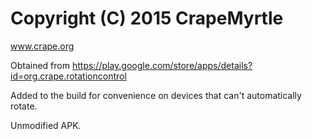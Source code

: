 # Copyright (C) 2015 CrapeMyrtle

www.crape.org

Obtained from https://play.google.com/store/apps/details?id=org.crape.rotationcontrol

Added to the build for convenience on devices that can't automatically rotate.

Unmodified APK.
